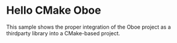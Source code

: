 Hello CMake Oboe
==========
This sample shows the proper integration of the Oboe project as a thirdparty
library into a CMake-based project.
